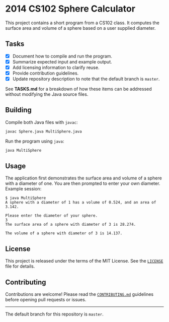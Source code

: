# 2014 CS102 Sphere Calculator

This project contains a short program from a CS102 class. It computes the
surface area and volume of a sphere based on a user supplied diameter.

## Tasks
- [x] Document how to compile and run the program.
- [x] Summarize expected input and example output.
- [x] Add licensing information to clarify reuse.
- [x] Provide contribution guidelines.
- [x] Update repository description to note that the default branch is `master`.

See **TASKS.md** for a breakdown of how these items can be addressed without
modifying the Java source files.

## Building

Compile both Java files with `javac`:

```bash
javac Sphere.java MultiSphere.java
```

Run the program using `java`:

```bash
java MultiSphere
```

## Usage

The application first demonstrates the surface area and volume of a sphere with
a diameter of one. You are then prompted to enter your own diameter. Example
session:

```
$ java MultiSphere
A sphere with a diameter of 1 has a volume of 0.524, and an area of 3.142.

Please enter the diameter of your sphere.
3
The surface area of a sphere with diameter of 3 is 28.274.

The volume of a sphere with diameter of 3 is 14.137.
```

## License

This project is released under the terms of the MIT License. See the
[`LICENSE`](LICENSE) file for details.

## Contributing

Contributions are welcome! Please read the
[`CONTRIBUTING.md`](CONTRIBUTING.md) guidelines before opening pull requests or
issues.

---

The default branch for this repository is `master`.
